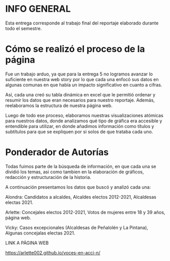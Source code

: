 # INFO GENERAL


Esta entrega corresponde al trabajo final del reportaje elaborado durante todo el semestre. 

# Cómo se realizó el proceso de la página

Fue un trabajo arduo, ya que para la entrega 5 no logramos avanzar lo suficiente en nuestra web story por lo que cada una enfocó sus datos en algunas comunas en que había un impacto significativo en cuanto a cifras. 

Así, cada una creó su tabla dinámica en excel que le permitió ordenar y resumir los datos que eran necesarios para nuestro reportaje. Además, reelaboramos la estructura de nuestra página web. 

Luego de todo ese proceso, elaboramos nuestras visualizaciones atómicas para nuestros datos, donde analizamos qué tipo de gráfica era accesible y entendible para utilizar, en donde añadimos información como títulos y subtítulos para que se expliquen por si solos de que trataba cada uno. 



# Ponderador de Autorías

Todas fuimos parte de la búsqueda de información, en que cada una se dividió los temas, asi como tambien en la elaboración de gráficos, redacción y estructuración de la historia.

A continuación presentamos los datos que buscó y analizó cada una:

Alondra: Candidatos a alcaldes, Alcaldes electos 2012-2021, Alcaldesas electas 2021.

Arlette: Concejales electos 2012-2021, Votos de mujeres entre 18 y 39 años, página web.

Vicky: Casos excepcionales (Alcaldesas de Peñalolén y La Pintana), Algunas concejalas electas 2021.


LINK A PÁGINA WEB

https://arlette002.github.io/voces-en-acci-n/

